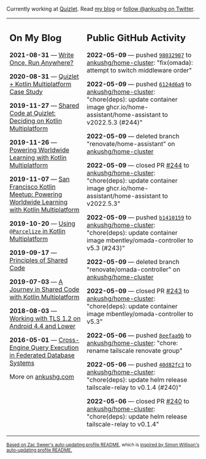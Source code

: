 Currently working at [Quizlet](https://quizlet.com/). Read [my blog](https://ankushg.com/) or [follow @ankushg on Twitter](https://twitter.com/ankushg).

<table><tr><td valign="top" width="40%">

## On My Blog
<!-- blog starts -->
**2021-08-31** — [Write Once, Run Anywhere?](https://ankushg.com/posts/write-once-run-anywhere-increment/)

**2020-08-31** — [Quizlet + Kotlin Multiplatform Case Study](https://ankushg.com/posts/quizlet-kotlin-multiplatform-case-study/)

**2019-11-27** — [Shared Code at Quizlet: Deciding on Kotlin Multiplatform](https://ankushg.com/posts/shared-code-kotlin-multiplatform/)

**2019-11-26** — [Powering Worldwide Learning with Kotlin Multiplatform](https://ankushg.com/speaking/droidcon-sf-2019)

**2019-11-07** — [San Francisco Kotlin Meetup: Powering Worldwide Learning with Kotlin Multiplatform](https://ankushg.com/speaking/sf-kotlin-meetup-2019)

**2019-10-20** — [Using `@Parcelize` in Kotlin Multiplatform](https://ankushg.com/posts/multiplatform-parcelize/)

**2019-09-17** — [Principles of Shared Code](https://ankushg.com/speaking/denver-startup-week-2019)

**2019-07-03** — [A Journey in Shared Code with Kotlin Multiplatform](https://ankushg.com/speaking/droidcon-berlin-2019)

**2018-08-03** — [Working with TLS 1.2 on Android 4.4 and Lower](https://ankushg.com/posts/tls-1.2-on-android/)

**2016-05-01** — [Cross-Engine Query Execution in Federated Database Systems](https://ankushg.com/projects/thesis)
<!-- blog ends -->
More on [ankushg.com](https://ankushg.com/)
</td><td valign="top" width="60%">

## Public GitHub Activity
<!-- githubActivity starts -->
**2022-05-09** — pushed [`98032907`](https://github.com/ankushg/home-cluster/commit/980329072fb09bd04617a952ba23de266715a524) to [ankushg/home-cluster](https://api.github.com/repos/ankushg/home-cluster): "fix(omada): attempt to switch middleware order"

**2022-05-09** — pushed [`6124d6a9`](https://github.com/ankushg/home-cluster/commit/6124d6a93afe5dc8d5fbaab5ec9d0d120578bbe8) to [ankushg/home-cluster](https://api.github.com/repos/ankushg/home-cluster): "chore(deps): update container image ghcr.io/home-assistant/home-assistant to v2022.5.3 (#244)"

**2022-05-09** — deleted branch "renovate/home-assistant" on [ankushg/home-cluster](https://api.github.com/repos/ankushg/home-cluster)

**2022-05-09** — closed PR [#244](https://github.com/ankushg/home-cluster/pull/244) to [ankushg/home-cluster](https://api.github.com/repos/ankushg/home-cluster): "chore(deps): update container image ghcr.io/home-assistant/home-assistant to v2022.5.3"

**2022-05-09** — pushed [`b1410159`](https://github.com/ankushg/home-cluster/commit/b1410159ce9c04e3492dbc9fd49d691534c685d1) to [ankushg/home-cluster](https://api.github.com/repos/ankushg/home-cluster): "chore(deps): update container image mbentley/omada-controller to v5.3 (#243)"

**2022-05-09** — deleted branch "renovate/omada-controller" on [ankushg/home-cluster](https://api.github.com/repos/ankushg/home-cluster)

**2022-05-09** — closed PR [#243](https://github.com/ankushg/home-cluster/pull/243) to [ankushg/home-cluster](https://api.github.com/repos/ankushg/home-cluster): "chore(deps): update container image mbentley/omada-controller to v5.3"

**2022-05-06** — pushed [`8eefaa9b`](https://github.com/ankushg/home-cluster/commit/8eefaa9b92826523f24ce631ed90a74490bcba83) to [ankushg/home-cluster](https://api.github.com/repos/ankushg/home-cluster): "chore: rename tailscale renovate group"

**2022-05-06** — pushed [`40d82fc3`](https://github.com/ankushg/home-cluster/commit/40d82fc39a0707265c218df77958765ccf763482) to [ankushg/home-cluster](https://api.github.com/repos/ankushg/home-cluster): "chore(deps): update helm release tailscale-relay to v0.1.4 (#240)"

**2022-05-06** — closed PR [#240](https://github.com/ankushg/home-cluster/pull/240) to [ankushg/home-cluster](https://api.github.com/repos/ankushg/home-cluster): "chore(deps): update helm release tailscale-relay to v0.1.4"
<!-- githubActivity ends -->
</td></tr></table>

<sub><a href="https://github.com/ZacSweers/ZacSweers">Based on Zac Sweer's auto-updating profile README</a>, which is <a href="https://simonwillison.net/2020/Jul/10/self-updating-profile-readme/">inspired by Simon Willison's auto-updating profile README.</a></sub>